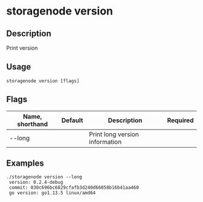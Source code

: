 # storagenode version

## Description

Print version

## Usage
```
storagenode version [flags]
```

## Flags

| Name, shorthand| Default   | Description | Required                                                                  |
| --------------- | ----   | -------- | --------------------- 
| --long  |  | Print long version information |

## Examples
```
./storagenode version --long
 version: 0.2.4-debug
 commit: 030c696bc6829cfafb3d240d66058b16b41aa460
 go version: go1.13.5 linux/amd64
 
 ```
